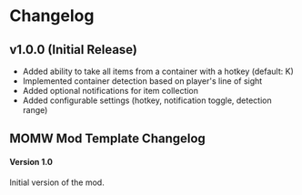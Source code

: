 # Changelog

## v1.0.0 (Initial Release)

-   Added ability to take all items from a container with a hotkey (default: K)
-   Implemented container detection based on player's line of sight
-   Added optional notifications for item collection
-   Added configurable settings (hotkey, notification toggle, detection range)

## MOMW Mod Template Changelog

#### Version 1.0

Initial version of the mod.

<!--[Download Link](https://gitlab.com/modding-openmw/momw-mod-template/-/packages/TODO)-->
